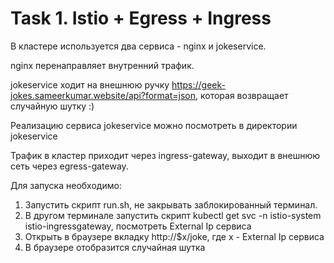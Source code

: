 # Task 1. Istio + Egress + Ingress
В кластере используется два сервиса - nginx и jokeservice.

nginx перенаправляет внутренний трафик.

jokeservice ходит на внешнюю ручку https://geek-jokes.sameerkumar.website/api?format=json, которая возвращает случайную шутку :)

Реализацию сервиса jokeservice можно посмотреть в директории jokeservice 

Трафик в кластер приходит через ingress-gateway, выходит в внешнюю сеть через egress-gateway.

Для запуска необходимо:
1. Запустить скрипт run.sh, не закрывать заблокированный терминал.
2. В другом терминале запустить скрипт kubectl get svc -n istio-system istio-ingressgateway, посмотреть External Ip сервиса
3. Открыть в браузере вкладку http://$x/joke, где x - External Ip сервиса
4. В браузере отобразится случайная шутка
